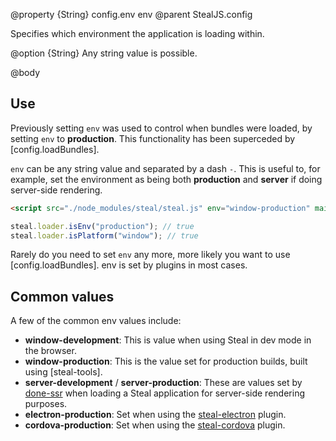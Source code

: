 @property {String} config.env env
@parent StealJS.config

Specifies which environment the application is loading within.

@option {String} Any string value is possible.

@body

## Use

Previously setting `env` was used to control when bundles were loaded, by setting `env` to **production**. This functionality has been superceded by [config.loadBundles].

`env` can be any string value and separated by a dash `-`. This is useful to, for example, set the environment as being both **production** and **server** if doing server-side rendering.

```html
<script src="./node_modules/steal/steal.js" env="window-production" main="myapp"></script>
```

```js
steal.loader.isEnv("production"); // true
steal.loader.isPlatform("window"); // true
```

Rarely do you need to set `env` any more, more likely you want to use [config.loadBundles]. env is set by plugins in most cases.

## Common values

A few of the common env values include:

* __window-development__: This is value when using Steal in dev mode in the browser.
* __window-production__: This is the value set for production builds, built using [steal-tools].
* __server-development__ / __server-production__: These are values set by [done-ssr](https://github.com/donejs/done-ssr) when loading a Steal application for server-side rendering purposes.
* __electron-production__: Set when using the [steal-electron](https://github.com/stealjs/steal-electron) plugin.
* __cordova-production__: Set when using the [steal-cordova](https://github.com/stealjs/steal-cordova) plugin.